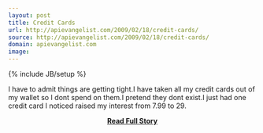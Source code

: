 ```yaml
---
layout: post
title: Credit Cards
url: http://apievangelist.com/2009/02/18/credit-cards/
source: http://apievangelist.com/2009/02/18/credit-cards/
domain: apievangelist.com
image: 
---
```

{% include JB/setup %}<p>I have to admit things are getting tight.I have taken all my credit cards out of my wallet so I dont spend on them.I pretend they dont exist.I just had one credit card I noticed raised my interest from 7.99 to 29.</p>
<center><p><a href="http://apievangelist.com/2009/02/18/credit-cards/" style='padding:25px; font-sze:18px; font-weight: bold;'>Read Full Story</a></p></center>
